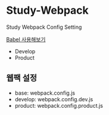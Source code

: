 # Study-Webpack
Study Webpack Config Setting

[Babel 사용해보기](https://skout90.github.io/2018/03/03/Frontend/2.%EC%9B%B9%ED%8C%A9-%EB%B0%94%EB%B2%A8(babel)-%EC%97%B0%EB%8F%99/)

- Develop
- Product

## 웹팩 설정

- base: webpack.config.js  
- develop: webpack.config.dev.js  
- product: webpack.config.product.js  

